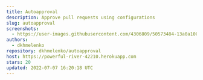 ```yaml
---
title: Autoapproval
description: Approve pull requests using configurations
slug: autoapproval
screenshots:
  - https://user-images.githubusercontent.com/4306809/50573484-13a0a100-0dd5-11e9-8ef3-aad5069e83e3.png
authors:
  - dkhmelenko
repository: dkhmelenko/autoapproval
host: https://powerful-river-42210.herokuapp.com
stars: 20
updated: 2022-07-07 16:20:18 UTC
---
```

